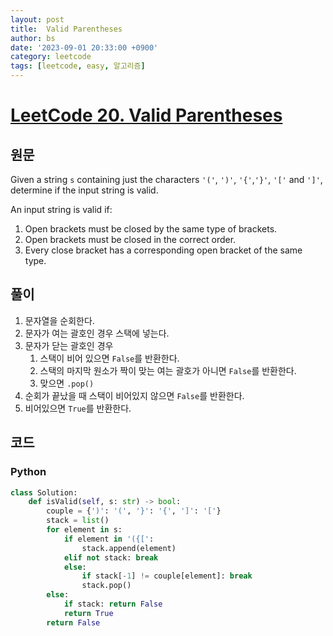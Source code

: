 ```yaml
---
layout: post
title:  Valid Parentheses
author: bs
date: '2023-09-01 20:33:00 +0900'
category: leetcode
tags: [leetcode, easy, 알고리즘]
---
```


# [LeetCode 20. Valid Parentheses](https://leetcode.com/problems/valid-parentheses/)

## 원문
Given a string `s` containing just the characters `'('`, `')'`, `'{'`,`'}'`, `'['` and `']'`, determine if the input string is valid.

An input string is valid if:

1. Open brackets must be closed by the same type of brackets.
2. Open brackets must be closed in the correct order.
3. Every close bracket has a corresponding open bracket of the same type.

## 풀이
1. 문자열을 순회한다.
2. 문자가 여는 괄호인 경우 스택에 넣는다.
3. 문자가 닫는 괄호인 경우
    1. 스택이 비어 있으면 `False`를 반환한다.
    2. 스택의 마지막 원소가 짝이 맞는 여는 괄호가 아니면 `False`를 반환한다.
    3. 맞으면 `.pop()`
4. 순회가 끝났을 때 스택이 비어있지 않으면 `False`를 반환한다.
5. 비어있으면 `True`를 반환한다.

## 코드
### Python
```python
class Solution:
    def isValid(self, s: str) -> bool:
        couple = {')': '(', '}': '{', ']': '['}
        stack = list()
        for element in s:
            if element in '({[':
                stack.append(element)
            elif not stack: break
            else:
                if stack[-1] != couple[element]: break
                stack.pop()
        else:
            if stack: return False
            return True
        return False
```